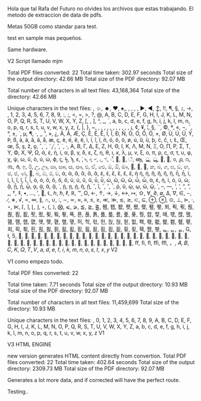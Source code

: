 Hola que tal Rafa del Futuro no olvides los archivos que estas trabajando. 
El metodo de extraccion de data de pdfs.

Metas 
50GB como standar para test.

test en sample mas pequeños.


Same hardware.

V2  Script llamado mjm

Total PDF files converted: 22
Total time taken: 302.97 seconds
Total size of the output directory: 42.66 MB
Total size of the PDF directory: 92.07 MB

Total number of characters in all text files: 43,168,364
Total size of the directory: 42.66 MB

Unique characters in the text files: , ☺, ☻, ♥, ♠,,     ,
,
,
, ►, ◄, ↕, ‼, ¶, §, ↨, →, , 1, 2, 3, 4, 5, 6, 7, 8, 9, :, ;, <, =, >, ?, @, A, B, C, D, E, F, G, H, I, J, K, L, M, N, O, P, Q, R, S, T, U, V, W, X, Y, Z, [, \, ], ^, _, `, a, b, c, d, e, f, g, h, i, j, k, l, m, n, o, p, q, r, s, t, u, v, w, x, y, z, {, |, }, ~, , , , , , , , , , ,  , ¡, ¢, ¥, ¦, §, ¨, ©, ª, «, ¬, ¯, °, ±, ´, µ, ¶, ·, ¸, ¹, », ¿, À, Á, Æ, Ç, È, É, Ê, Í, Î, Ð, Ñ, Ò, Ó, Ô, Õ, ×, Ø, Ù, Ú, Ü, Ý, Þ, ß, à, á, â, ä, å, æ, ç, è, é, ê, ë, ì, í, î, ï, ñ, ó, ô, ö, ø, ú, û, ü, þ, ć, č, ı, Ł, Œ, œ, Ś, ş, ž, ǫ, ˆ, ˙, ˜, ̸, ʹ, ΄, ·, Α, Β, Γ, Δ, Ε, Ζ, Η, Θ, Ι, Κ, Λ, Μ, Ν, Ξ, Ο, Π, Ρ, Σ, Τ, Υ, Φ, Χ, Ψ, Ω, ά, έ, ή, ί, α, β, γ, δ, ε, ζ, η, θ, ι, κ, λ, μ, ν, ξ, ο, π, ρ, ς, σ, τ, υ,  φ, χ, ψ, ω, ϋ, ό, ύ, ώ, ϕ, ϛ, ϟ, ϡ, ϵ, ֒, ৸, ৹, ৺, ৻, ৼ, ৾, ৿, ਀, ਁ, ൡ, ൢ, ൣ, ൤, ൥, ൦, ൧, ൨, ൩, ൪, ඉ, ඊ, උ, ඌ, ඍ, ඎ, ඏ, ඐ, එ, ඒ, ඓ, ඔ, ඕ, ඖ, ඗, ඘, ඙, ක, ඛ, ග, ඝ, ඞ, ඟ, ඡ, ජ, ණ, ඲, බ, ඹ, ර, ව, ἀ, ἁ, ἂ, ἃ, ἄ, ἅ, ἐ, ἑ, ἒ, ἓ, ἔ, ἕ, ἠ    ἠ, ἡ, ἢ, ἣ, ἤ, ἥ, ἦ, ἧ, ἰ, ἱ, ἳ, ἴ, ἵ, ἶ, ἷ, ὀ, ὁ, ὂ, ὃ, ὄ, ὅ, ὐ, ὑ, ὔ, ὕ, ὖ, ὗ, ὡ, ὢ, ὤ, ὥ, ὦ, ὧ, ὰ, ὲ, ὴ, ὶ, ὸ, ὺ, ὼ, ᾂ, ᾖ, ᾗ, ᾧ, ᾳ, ᾴ, ᾶ, ᾷ, ᾿, ῂ, ῃ, ῄ, ῆ, ῇ, ῎, ῖ, ῝, ῞, ῟, ῥ, ῦ, ῲ, ῳ, ῶ, ῷ, ῾, –, —, ‘, ’, “, ”, „, †, ‡, •, …, ′, ⃗, ℄, ℎ, ℏ, ℓ, ℝ, ™, Ω, ←, ↑, →, ↓, ↔, ↦, ⇧, ∀, ∂, ∅, ∆, ∇, ∈, −, ∕, ∗, √, ∝, ∞, ∥, ∩, ∪, ∶, ∼, ≃, ≈, ≡, ≤, ≥, ≪, ≫, ≲, ≳, ⊂, ⊆, ⊕, ⊗, ⊙, ⊥, ⊳, ⋅, ⋆, ⋉, ⌈, ⌉, ⌊, ⌋, ◦, ⟨, ⟩, ⨂, ⩽, ⩾, ⪅, ⪆, ⪌, 퐴, 퐵, 퐶, 퐷, 퐸, 퐻, 퐾, 퐿,   푀, 푁, 푂, 푅, 푆, 푑, 푒, 푓, 푔, 푖, 푘, 푛, 푝, 푠, 푡, 푥, 푦, 푧, 푨, 푩, 푲, 풩, 햡, 햫, 햬, 햯, 햲, 햴, 햺, 햼, 햽, 햾, 햿, 헂, 헅, 헆, 헇, 허, 헉, 헋, 헌, 헍, 헎, 헏, 헓, 홱, 홳, 홻, 홽, 횁, 횊, 횋, 회, 획, 횎, 횐, 횑,  횒, 횕, 횖, 횗, 횘, 횚, 횛, 횜, 횝, 횞, 횢, 횣, 훽, 휎, 휏, ퟷ, ퟺ, ퟻ, , , , , , , , , , , , , , , , , , , , , , , , , , , , , , , , , , , , , , , , , , , , , , , , , , , ﬀ, ﬁ, ﬂ, ﬃ, ﬄ, ，, 𝐴, 𝐵, 𝐶, 𝐾, 𝑄, 𝑇, 𝑉, 𝑎, 𝑑, 𝑒, 𝑓, 𝑖, 𝑘, 𝑚, 𝑛, 𝑜, 𝑠, 𝑡, 𝑥, 𝑦
V2


V1 como empezo todo.


Total PDF files converted: 22

Total time taken: 7.71 seconds
Total size of the output directory: 10.93 MB
Total size of the PDF directory: 92.07 MB

Total number of characters in all text files: 11,459,699
Total size of the directory: 10.93 MB

Unique characters in the text files:  , 0, 1, 2, 3, 4, 5, 6, 7, 8, 9, A, B, C, D, E, F, G, H, I, J, K, L, M, N, O, P, Q, R, S, T, U, V, W, X, Y, Z, a, b, c, d, e, f, g, h, i, j, k, l, m, n, o, p, q, r, s, t, u, v, w, x, y, z
V1




V3 HTML ENGINE

new version generates HTML content directly from convertion.
Total PDF files converted: 22
Total time taken: 402.64 seconds
Total size of the output directory: 2309.73 MB
Total size of the PDF directory: 92.07 MB

Generates a lot more data, and if corrected will have the perfect route.

Testing..
